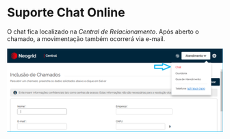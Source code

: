 # Suporte Chat Online
  
O chat fica localizado na *Central de Relacionamento*. Após aberto o chamado, a movimentação também ocorrerá via e-mail.  

![Tela Chat](../img/img_support/imagem1_chat.png)  
